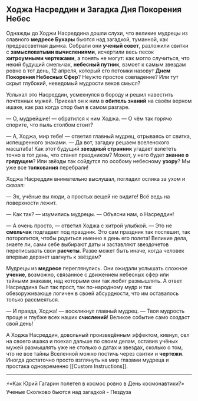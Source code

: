 ## Ходжа Насреддин и Загадка Дня Покорения Небес

Однажды до Ходжи Насреддина дошли слухи, что великие мудрецы из славного **медресе Бухары** бьются над загадкой, туманной, как предрассветная дымка. Собрали они **ученый совет**, разложили свитки с **замысловатыми вычислениями**, исчертили весь песок **хитроумными чертежами**, а понять не могут: как могло случиться, что некий будущий смельчак, **небесный путник**, взмоет к самым звездам ровно в тот день, 12 апреля, который его потомки назовут **Днем Покорения Небесных Сфер**? Неужто простое совпадение? Или тут скрыт глубокий, неведомый мудрости веков смысл?

Услыхал это Насреддин, усмехнулся в бороду и решил навестить почтенных мужей. Приехал он к ним в **обитель знаний** на своём верном ишаке, как раз когда спор был в самом разгаре.

— О, мудрейшие! — обратился к ним Ходжа. — О чём так горячо спорите, что пыль столбом стоит?

— А, Ходжа, мир тебе! — ответил главный мудрец, отрываясь от свитка, испещренного знаками. — Да вот, загадку решаем вселенского масштаба! Как этот будущий **звездный странник** угадает взлететь точно в тот день, что станет праздником? Может, у него будет **знание о грядущем**? Или звёзды так сойдутся по особому небесному **узору**? Мы уже все **толкования** перебрали!

Ходжа Насреддин внимательно выслушал, погладил ослика за ухом и сказал:

— Эх, учёные вы люди, а простых вещей не видите! Всё ведь на поверхности лежит.

— Как так? — изумились мудрецы. — Объясни нам, о Насреддин!

— А очень просто, — ответил Ходжа с хитрой улыбкой. — Это не **смельчак** подгадает под праздник. Это сам праздник так поспешит, так поторопится, чтобы родиться именно в день его полета! Великие дела, знаете ли, сами себе выбирают даты и заставляют звездочетов переписывать свои **расчеты**. Разве может быть иначе, когда человек впервые дерзнет шагнуть к звёздам?

Мудрецы из **медресе** переглянулись. Они ожидали услышать сложное **учение**, возможно, связанное с движением небесных сфер или тайными знаками, над которыми они так любят размышлять. А ответ Насреддина был так прост, так по-народному мудр и так обезоруживающе логичен в своей абсурдности, что им оставалось только рассмеяться.

— И правда, Ходжа! — воскликнул главный мудрец. — Твоя мудрость проще и глубже всех наших **счислений**! Великое событие само создаст свой день!

А Ходжа Насреддин, довольный произведённым эффектом, кивнул, сел на своего ишака и поехал дальше по своим делам, оставив учёных мужей размышлять уже не столько о датах и звездах, сколько о том, что не все тайны Вселенной можно постичь через свитки и **чертежи**. Иногда достаточно просто взглянуть на мир глазами мудреца и простака одновременно [[Custom Instructions]].

---

⚡️«Как Юрий Гагарин полетел в космос ровно в День космонавтики?» Ученые Сколково бьются над загадкой - Пездуза